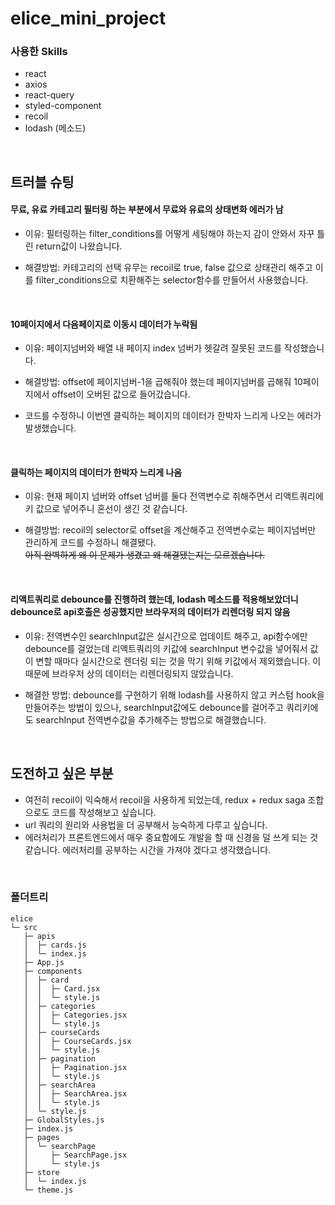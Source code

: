 # elice_mini_project

### 사용한 Skills

- react
- axios
- react-query
- styled-component
- recoil
- lodash (메소드)

<br>




## 트러블 슈팅


#### 무료, 유료 카테고리 필터링 하는 부분에서 무료와 유료의 상태변화 에러가 남

- 이유: 필터링하는 filter_conditions를 어떻게 세팅해야 하는지 감이 안와서 자꾸 틀린 return값이 나왔습니다.

- 해결방법: 카테고리의 선택 유무는 recoil로 true, false 값으로 상태관리 해주고 이를 filter_conditions으로 치환해주는 selector함수를 만들어서 사용했습니다.

<br>

#### 10페이지에서 다음페이지로 이동시 데이터가 누락됨

- 이유: 페이지넘버와 배열 내 페이지 index 넘버가 헷갈려 잘못된 코드를 작성했습니다.

- 해결방법: offset에 페이지넘버-1을 곱해줘야 했는데 페이지넘버를 곱해줘 10페이지에서 offset이 오버된 값으로 들어갔습니다.

- 코드를 수정하니 이번엔 클릭하는 페이지의 데이터가 한박자 느리게 나오는 에러가 발생했습니다.

<br>

#### 클릭하는 페이지의 데이터가 한박자 느리게 나옴

- 이유: 현재 페이지 넘버와 offset 넘버를 둘다 전역변수로 취해주면서 리액트쿼리에 키 값으로 넣어주니 혼선이 생긴 것 같습니다.

- 해결방법: recoil의 selector로 offset을 계산해주고 전역변수로는 페이지넘버만 관리하게 코드를 수정하니 해결됐다.
  <br>~~아직 완벽하게 왜 이 문제가 생겼고 왜 해결됐는지는 모르겠습니다.~~

<br>

#### 리액트쿼리로 debounce를 진행하려 했는데, lodash 메소드를 적용해보았더니 debounce로 api호출은 성공했지만 브라우저의 데이터가 리렌더링 되지 않음

- 이유: 전역변수인 searchInput값은 실시간으로 업데이트 해주고, api함수에만 debounce를 걸었는데 리액트쿼리의 키값에 searchInput 변수값을 넣어줘서 값이 변할 때마다 실시간으로 렌더링 되는 것을 막기 위해 키값에서 제외했습니다. 이 때문에 브라우저 상의 데이터는 리렌더링되지 않았습니다.

- 해결한 방법: debounce를 구현하기 위해 lodash를 사용하지 않고 커스텀 hook을 만들어주는 방법이 있으나, searchInput값에도 debounce를 걸어주고 쿼리키에도 searchInput 전역변수값을 추가해주는 방법으로 해결했습니다.

<br>



## 도전하고 싶은 부분

- 여전히 recoil이 익숙해서 recoil을 사용하게 되었는데, redux + redux saga 조합으로도 코드를 작성해보고 싶습니다.
- url 쿼리의 원리와 사용법을 더 공부해서 능숙하게 다루고 싶습니다.
- 에러처리가 프론트엔드에서 매우 중요함에도 개발을 할 때 신경을 덜 쓰게 되는 것 같습니다. 에러처리를 공부하는 시간을 가져야 겠다고 생각했습니다.



<br>

### 폴더트리

```
elice
└─ src
   ├─ apis
   │  ├─ cards.js
   │  └─ index.js
   ├─ App.js
   ├─ components
   │  ├─ card
   │  │  ├─ Card.jsx
   │  │  └─ style.js
   │  ├─ categories
   │  │  ├─ Categories.jsx
   │  │  └─ style.js
   │  ├─ courseCards
   │  │  ├─ CourseCards.jsx
   │  │  └─ style.js
   │  ├─ pagination
   │  │  ├─ Pagination.jsx
   │  │  └─ style.js
   │  ├─ searchArea
   │  │  ├─ SearchArea.jsx
   │  │  └─ style.js
   │  └─ style.js
   ├─ GlobalStyles.js
   ├─ index.js
   ├─ pages
   │  └─ searchPage
   │     ├─ SearchPage.jsx
   │     └─ style.js
   ├─ store
   │  └─ index.js
   └─ theme.js

```
